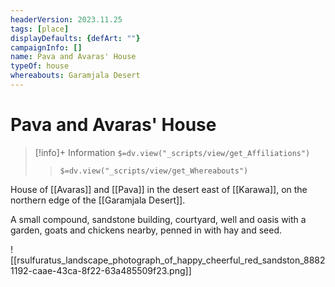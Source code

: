 ```yaml
---
headerVersion: 2023.11.25
tags: [place]
displayDefaults: {defArt: ""}
campaignInfo: []
name: Pava and Avaras' House
typeOf: house
whereabouts: Garamjala Desert
---
```

# Pava and Avaras' House
>[!info]+ Information
> `$=dv.view("_scripts/view/get_Affiliations")`
>> `$=dv.view("_scripts/view/get_Whereabouts")`

House of [[Avaras]] and [[Pava]] in the desert east of [[Karawa]], on the northern edge of the [[Garamjala Desert]].

A small compound, sandstone building, courtyard, well and oasis with a garden, goats and chickens nearby, penned in with hay and seed.

![[rsulfuratus_landscape_photograph_of_happy_cheerful_red_sandston_88821192-caae-43ca-8f22-63a485509f23.png]]